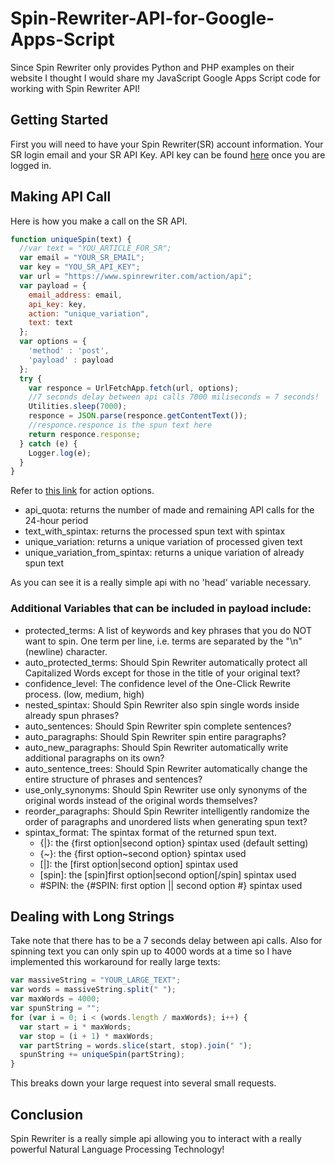# Spin-Rewriter-API-for-Google-Apps-Script
Since Spin Rewriter only provides Python and PHP examples on their website I thought I would share my JavaScript Google Apps Script code for working with Spin Rewriter API!
## Getting Started
First you will need to have your Spin Rewriter(SR) account information.  Your SR login email and your SR API Key.  API key can be found [here](https://www.spinrewriter.com/cp-api) once you are logged in.
## Making API Call
Here is how you make a call on the SR API.

```javascript
function uniqueSpin(text) {
  //var text = "YOU_ARTICLE_FOR_SR";
  var email = "YOUR_SR_EMAIL";
  var key = "YOU_SR_API_KEY";
  var url = "https://www.spinrewriter.com/action/api";
  var payload = {
    email_address: email,
    api_key: key,
    action: "unique_variation",
    text: text
  };
  var options = {
    'method' : 'post',
    'payload' : payload
  };
  try {
    var responce = UrlFetchApp.fetch(url, options);
    //7 seconds delay between api calls 7000 miliseconds = 7 seconds!
    Utilities.sleep(7000);
    responce = JSON.parse(responce.getContentText());
    //responce.responce is the spun text here
    return responce.response;
  } catch (e) {
    Logger.log(e);
  }
}
```
Refer to [this link](https://www.spinrewriter.com/cp-api-documentation) for action options.
- api_quota: returns the number of made and remaining API calls for the 24-hour period
- text_with_spintax: returns the processed spun text with spintax
- unique_variation: returns a unique variation of processed given text
- unique_variation_from_spintax: returns a unique variation of already spun text

As you can see it is a really simple api with no 'head' variable necessary.
### Additional Variables that can be included in payload include:

- protected_terms: A list of keywords and key phrases that you do NOT want to spin. One term per line, i.e. terms are separated by the "\n" (newline) character.
- auto_protected_terms: Should Spin Rewriter automatically protect all Capitalized Words except for those in the title of your original text?
- confidence_level: The confidence level of the One-Click Rewrite process. (low, medium, high)
- nested_spintax: Should Spin Rewriter also spin single words inside already spun phrases?
- auto_sentences: Should Spin Rewriter spin complete sentences?
- auto_paragraphs: Should Spin Rewriter spin entire paragraphs?
- auto_new_paragraphs: Should Spin Rewriter automatically write additional paragraphs on its own?
- auto_sentence_trees: Should Spin Rewriter automatically change the entire structure of phrases and sentences?
- use_only_synonyms: Should Spin Rewriter use only synonyms of the original words instead of the original words themselves?
- reorder_paragraphs: Should Spin Rewriter intelligently randomize the order of paragraphs and unordered lists when generating spun text?
- spintax_format: The spintax format of the returned spun text.
  - {|}: the {first option|second option} spintax used (default setting)
  - {\~}: the {first option\~second option} spintax used
  - \[|\]: the \[first option|second option\] spintax used
  - \[spin\]: the \[spin\]first option|second option\[/spin\] spintax used
  - #SPIN: the {#SPIN: first option || second option #} spintax used
## Dealing with Long Strings
Take note that there has to be a 7 seconds delay between api calls.  Also for spinning text you can only spin up to 4000 words at a time so I have implemented this workaround for really large texts:
```javascript
var massiveString = "YOUR_LARGE_TEXT";
var words = massiveString.split(" ");
var maxWords = 4000;
var spunString = "";
for (var i = 0; i < (words.length / maxWords); i++) {
  var start = i * maxWords;
  var stop = (i + 1) * maxWords;
  var partString = words.slice(start, stop).join(" ");
  spunString += uniqueSpin(partString);
}
```
This breaks down your large request into several small requests.
## Conclusion
Spin Rewriter is a really simple api allowing you to interact with a really powerful Natural Language Processing Technology!
